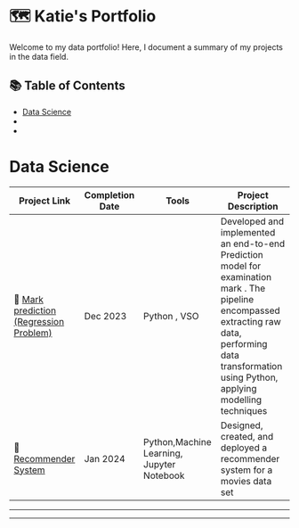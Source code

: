 # 🗺 Katie's Portfolio

Welcome to my data portfolio! Here, I document a summary of my projects in the data field. 

## 📚 Table of Contents
- [Data Science](#data-Science)
-
-

# Data Science

| Project Link | Completion Date | Tools | Project Description | 
|---|---|---|---|
| 🚗 [Mark prediction (Regression Problem)](https://github.com/faisalgit88/ML_project) | Dec 2023 | Python , VSO| Developed and implemented an end-to-end Prediction model for examination mark . The pipeline encompassed extracting raw data, performing data transformation using Python, applying modelling techniques |
| 🐶 [Recommender System](https://github.com/faisalgit88/movie) | Jan 2024 |Python,Machine Learning, Jupyter Notebook | Designed, created, and deployed a recommender system for a movies data set   |

***


***

